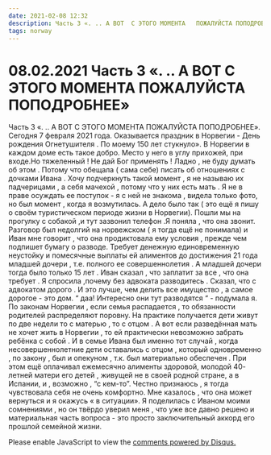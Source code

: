 ```yaml
---
date: 2021-02-08 12:32
description: Часть 3 «. .. А ВОТ  С ЭТОГО МОМЕНТА   ПОЖАЛУЙСТА ПОПОДРОБНЕЕ»
tags: norway
---
```

# 08.02.2021 Часть 3 «. .. А ВОТ  С ЭТОГО МОМЕНТА   ПОЖАЛУЙСТА ПОПОДРОБНЕЕ»

Часть 3       «. .. А ВОТ  С ЭТОГО МОМЕНТА   ПОЖАЛУЙСТА ПОПОДРОБНЕЕ».   Сегодня 7 февраля 2021 года. Оказывается праздник в Норвегии - День  рождения Огнетушителя . По моему 150 лет стукнуло».  В Норвегии в каждом доме есть такое добро. Место у него в углу  прихожей, при входе.Но тяжеленный ! Не дай Бог применять !   Ладно , не буду думать об этом .    Потому что обещала  ( сама себе)  писать об отношениях с дочками Ивана . Хочу подчеркнуть такой момент , я не называю их падчерицами , а себя мачехой , потому что у них есть мать . Я не в праве  осуждать ее поступок - я с ней не знакома , видела только фото, но  был момент , когда я возмутилась. А дело было так  ( это ещё я пишу о своём туристическом периоде жизни в Норвегии). Пошли мы на прогулку с собакой ,и тут  зазвонил телефон .Я поняла , что она звонит. Разговор   был недолгий на норвежском ( я тогда ещё не понимала)  и Иван мне говорит , что она продиктовала ему условия , прежде чем подпишет  бумагу о разводе. Требует денежную единовременную неустойку и помесячные выплаты ей  алиментов до достижения  21 года младшей дочери , т.е. полного ее совершеннолетия .   А младшей дочери тогда было только 15 лет .  Иван сказал , что  заплатит за все , что она требует . Я спросила ,почему без адвоката разводитесь . Сказал, что с адвокатом дорого . И это лучше, чем делить все имущество , а самое  дорогое - это дом.    “ даа!  Интересно они тут разводятся “ - подумала я.   По законам Норвегии , если семья распадается , то обязанности родителей распределяют поровну. На практике получается дети живут по две недели то с матерью , то с отцом . А вот если разведённая мать не хочет жить в Норвегии , то ей практически невозможно забрать ребёнка с собой . И в семье Ивана был именно тот случай , когда несовершеннолетние дети оставались с отцом  , который одновременно , по закону , был и опекуном , т.к. был материально обеспечен . При этом ещё оплачивал ежемесячно алименты  здоровой, молодой   40- летней матери его детей , живущей не в своей родной стране, а в Испании, и , возможно , “с кем-то”.    Честно признаюсь , я тогда чувствовала себя не очень комфортно. Мне казалось , что она может вернуться и я окажусь « в ситуации». Я  поделилась с Иваном моими сомнениями , но он твёрдо уверил меня , что уже все давно решено и материальная часть вопроса - это  просто заключительный аккорд  его прошлой семейной жизни. 


<div id="disqus_thread"></div>
<script>
    /**
    *  RECOMMENDED CONFIGURATION VARIABLES: EDIT AND UNCOMMENT THE SECTION BELOW TO INSERT DYNAMIC VALUES FROM YOUR PLATFORM OR CMS.
    *  LEARN WHY DEFINING THESE VARIABLES IS IMPORTANT: https://disqus.com/admin/universalcode/#configuration-variables    */
    /*
    var disqus_config = function () {
    this.page.url = PAGE_URL;  // Replace PAGE_URL with your page's canonical URL variable
    this.page.identifier = PAGE_IDENTIFIER; // Replace PAGE_IDENTIFIER with your page's unique identifier variable
    };
    */
    (function() { // DON'T EDIT BELOW THIS LINE
    var d = document, s = d.createElement('script');
    s.src = 'https://irina-blog-1.disqus.com/embed.js';
    s.setAttribute('data-timestamp', +new Date());
    (d.head || d.body).appendChild(s);
    })();
</script>
<noscript>Please enable JavaScript to view the <a href="https://disqus.com/?ref_noscript">comments powered by Disqus.</a></noscript>
